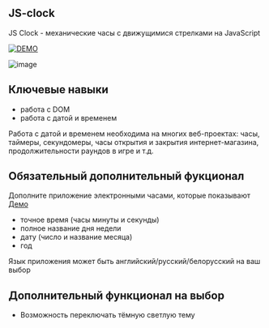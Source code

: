 ## JS-clock

JS Clock - механические часы с движущимися стрелками на JavaScript


[![DEMO](https://img.shields.io/badge/-DEMO-maroon?style=for-the-badge)](https://tsakunova.github.io/js-clock/)


![image](https://user-images.githubusercontent.com/55032592/129959663-aceb179f-326c-4fbf-8767-b1bf342cacda.png)


## Ключевые навыки

- работа с DOM
- работа с датой и временем

Работа с датой и временем необходима на многих веб-проектах: часы, таймеры, секундомеры, часы открытия и закрытия интернет-магазина, продолжительности раундов в игре и т.д.

## Обязательный дополнительный фукционал
Дополните приложение электронными часами, которые показывают [Демо](https://js3002.github.io/)  
- точное время (часы минуты и секунды)
- полное название дня недели
- дату (число и название месяца)
- год

Язык приложения может быть английский/русский/белорусский на ваш выбор

## Дополнительный функционал на выбор
- Возможность переключать тёмную светлую тему 

